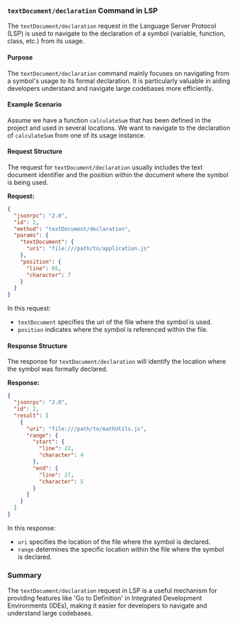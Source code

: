 ### `textDocument/declaration` Command in LSP

The `textDocument/declaration` request in the Language Server Protocol (LSP) is used to navigate to the declaration of a symbol (variable, function, class, etc.) from its usage.

#### Purpose

The `textDocument/declaration` command mainly focuses on navigating from a symbol's usage to its formal declaration. It is particularly valuable in aiding developers understand and navigate large codebases more efficiently.

#### Example Scenario

Assume we have a function `calculateSum` that has been defined in the project and used in several locations. We want to navigate to the declaration of `calculateSum` from one of its usage instance.

#### Request Structure

The request for `textDocument/declaration` usually includes the text document identifier and the position within the document where the symbol is being used.

**Request:**

```json
{
  "jsonrpc": "2.0",
  "id": 2,
  "method": "textDocument/declaration",
  "params": {
    "textDocument": {
      "uri": "file:///path/to/application.js"
    },
    "position": {
      "line": 65,
      "character": 7
    }
  }
}
```

In this request:
- `textDocument` specifies the uri of the file where the symbol is used.
- `position` indicates where the symbol is referenced within the file.

#### Response Structure

The response for `textDocument/declaration` will identify the location where the symbol was formally declared.

**Response:**

```json
{
  "jsonrpc": "2.0",
  "id": 2,
  "result": [
    {
      "uri": "file:///path/to/mathUtils.js",
      "range": {
        "start": {
          "line": 22,
          "character": 4
        },
        "end": {
          "line": 27,
          "character": 5
        }
      }
    }
  ]
}
```

In this response:
- `uri` specifies the location of the file where the symbol is declared.
- `range` determines the specific location within the file where the symbol is declared.

### Summary

The `textDocument/declaration` request in LSP is a useful mechanism for providing features like 'Go to Definition' in Integrated Development Environments (IDEs), making it easier for developers to navigate and understand large codebases.